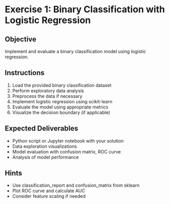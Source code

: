 # Exercise 1: Binary Classification with Logistic Regression

## Objective
Implement and evaluate a binary classification model using logistic regression.

## Instructions
1. Load the provided binary classification dataset
2. Perform exploratory data analysis
3. Preprocess the data if necessary
4. Implement logistic regression using scikit-learn
5. Evaluate the model using appropriate metrics
6. Visualize the decision boundary (if applicable)

## Expected Deliverables
- Python script or Jupyter notebook with your solution
- Data exploration visualizations
- Model evaluation with confusion matrix, ROC curve
- Analysis of model performance

## Hints
- Use classification_report and confusion_matrix from sklearn
- Plot ROC curve and calculate AUC
- Consider feature scaling if needed